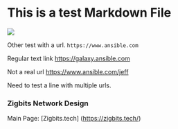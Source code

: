 # This is a test Markdown File

![](https://www.google.com)

Other test with a url. `https://www.ansible.com`

Regular text link https://galaxy.ansible.com

Not a real url https://www.ansible.com/jeff

Need to test a line with multiple urls.

### Zigbits Network Design

Main Page: [Zigbits.tech]
(https://zigbits.tech/)